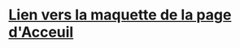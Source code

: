  # [Lien vers la maquette de la page d'Acceuil](https://www.figma.com/file/qp9y4G3wlwj512AkHaq5qa/Untitled?type=design&node-id=0-1&mode=design&t=7YUUoLffLjkogutS-0)
